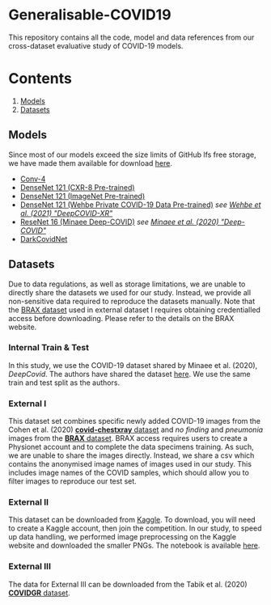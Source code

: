 # Generalisable-COVID19

This repository contains all the code, model and data references from our cross-dataset evaluative study of COVID-19 models. 

# Contents
1. [Models](#Models)
2. [Datasets](#Datasets)

## Models
Since most of our models exceed the size limits of GitHub lfs free storage, we have made them available for download [here](https://www.dropbox.com/sh/97ap1u84qqwn2xl/AAAs2e4WaHRbxQFLawH6Q0SVa?dl=0).
- [Conv-4](https://www.dropbox.com/sh/xrgsi0fy5qxnrm0/AACV8Uw8FhHCx65gZkLTsKCHa?dl=0)
- [DenseNet 121 (CXR-8 Pre-trained)](https://www.dropbox.com/sh/br0srv71tm2box9/AAAOFQlEzLO4-a3yC8lNmfoXa?dl=0)
- [DenseNet 121 (ImageNet Pre-trained)](https://www.dropbox.com/sh/7ay5miy1wpqv7wu/AAA-b2kvFz8sx1oC0F5cFb1ga?dl=0)
- [DenseNet 121 (Wehbe Private COVID-19 Data Pre-trained)](https://www.dropbox.com/sh/8ltxmyph0bldmgu/AAAI2k6aMKiPWtpSSjeboLUza?dl=0) *see [Wehbe et al. (2021) "DeepCOVID-XR"](https://pubs.rsna.org/doi/abs/10.1148/radiol.2020203511)*
- [ReseNet 16 (Minaee Deep-COVID)](https://www.dropbox.com/sh/7txl44o2mx3pctl/AAA5FT-tlrkYc6SWQCj4rQboa?dl=0) *see [Minaee et al. (2020) "Deep-COVID"](http://www.pubmedcentral.nih.gov/articlerender.fcgi?artid=PMC7372265)*
- [DarkCovidNet](https://www.dropbox.com/sh/zv9sblzqz6nac90/AAA9JaBRVaCsf5BL8oE9Y8Bga?dl=0)

## Datasets
Due to data regulations, as well as storage limitations, we are unable to directly share the datasets we used for our study. Instead, we provide all non-sensitive data required to reproduce the datasets manually. Note that the [BRAX dataset]([url](https://physionet.org/content/brax/1.1.0/)) used in external dataset I requires obtaining credentialled access before downloading. Please refer to the details on the BRAX website.

### Internal Train & Test
In this study, we use the COVID-19 dataset shared by Minaee et al. (2020), *DeepCovid*. The authors have shared the dataset [here](https://www.dropbox.com/s/9w8nmj791c9ogsx/data_upload_v3.zip?dl=0). We use the same train and test split as the authors.

### External I
This dataset set combines specific newly added COVID-19 images from the Cohen et al. (2020) [**covid-chestxray** dataset](https://github.com/ieee8023/covid-chestxray-dataset) and *no finding* and *pneumonia* images from the [**BRAX** dataset](https://physionet.org/content/brax/1.1.0/). BRAX access requires users to create a Physionet account and to complete the data specimens training. As such, we are unable to share the images directly. Instead, we share a csv which contains the anonymised image names of images used in our study. This includes image names of the COVID samples, which should allow you to filter images to reproduce our test set.

### External II
This dataset can be downloaded from [Kaggle](https://www.kaggle.com/competitions/siim-covid19-detection). To download, you will need to create a Kaggle account, then join the competition. In our study, to speed up data handling, we performed image preprocessing on the Kaggle website and downloaded the smaller PNGs. The notebook is available [here](https://www.kaggle.com/kawaiikeewee/convert-siim-dicom-to-png).

### External III
The data for External III can be downloaded from the Tabik et al. (2020) [**COVIDGR** dataset](https://github.com/ari-dasci/OD-covidgr). 
